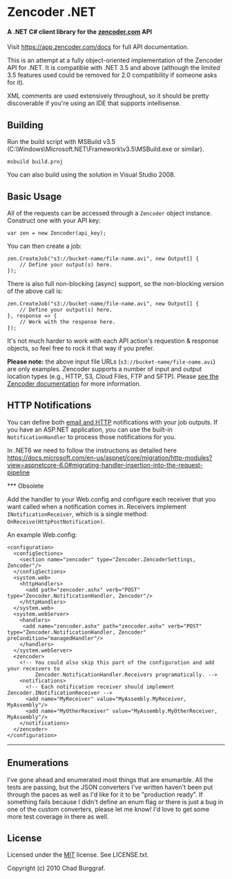 # Zencoder .NET
#### A .NET C# client library for the [zencoder.com](http://zencoder.com/) API

Visit <https://app.zencoder.com/docs> for full API documentation.

This is an attempt at a fully object-oriented implementation of the Zencoder API for .NET. 
It is compatible with .NET 3.5 and above (although the limited 3.5 features used could be
removed for 2.0 compatibility if someone asks for it).

XML comments are used extensively throughout, so it should be pretty discoverable if you're
using an IDE that supports intellisense.

## Building

Run the build script with MSBuild v3.5 (C:\Windows\Microsoft.NET\Framework\v3.5\MSBuild.exe or similar).

    msbuild build.proj
    
You can also build using the solution in Visual Studio 2008.

## Basic Usage

All of the requests can be accessed through a `Zencoder` object instance. Construct one with
your API key:

    var zen = new Zencoder(api_key);
    
You can then create a job:

	zen.CreateJob("s3://bucket-name/file-name.avi", new Output[] {
		// Define your output(s) here.
	});

There is also full non-blocking (async) support, so the non-blocking version of the above call is:

	zen.CreateJob("s3://bucket-name/file-name.avi", new Output[] {
		// Define your output(s) here.
	}, response => {
		// Work with the response here.
	});

It's not much harder to work with each API action's requestion & response objects, so feel free to
rock it that way if you prefer.

**Please note:** the above input file URLs (`s3://bucket-name/file-name.avi`) are only examples. Zencoder
supports a number of input and output location types (e.g., HTTP, S3, Cloud Files, FTP and SFTP). Please 
[see the Zencoder documentation](https://app.zencoder.com/docs/api/encoding/job/input) for more information.

## HTTP Notifications

You can define both [email and HTTP](https://app.zencoder.com/docs/api/encoding/notifications) notifications with
your job outputs. If you have an ASP.NET application, you can use the built-in `NotificationHandler`
to process those notifications for you.

In .NET6 we need to follow the instructions as detailed here 
https://docs.microsoft.com/en-us/aspnet/core/migration/http-modules?view=aspnetcore-6.0#migrating-handler-insertion-into-the-request-pipeline

*** Obsolete

Add the handler to your Web.config and configure each receiver that you want called when a
notification comes in. Receivers implement `INotificationReceiver`, which is a single method:
`OnReceive(HttpPostNotification)`.

An example Web.config:

    <configuration>
      <configSections>
        <section name="zencoder" type="Zencoder.ZencoderSettings, Zencoder"/>
      </configSections>
      <system.web>
        <httpHandlers>
          <add path="zencoder.ashx" verb="POST" type="Zencoder.NotificationHandler, Zencoder"/>
        </httpHandlers>
      </system.web>
      <system.webServer>
        <handlers>
         <add name="zencoder.ashx" path="zencoder.ashx" verb="POST" type="Zencoder.NotificationHandler, Zencoder" preCondition="managedHandler"/>
        </handlers>
      </system.webServer>
      <zencoder>
        <!-- You could also skip this part of the configuration and add your receivers to
             Zencoder.NotificationHandler.Receivers programatically. -->
        <notifications>
          <!-- Each notification receiver should implement Zencoder.INotificationReceiver -->
          <add name="MyReceiver" value="MyAssembly.MyReceiver, MyAssembly"/>
          <add name="MyOtherReceiver" value="MyAssembly.MyOtherReceiver, MyAssembly"/>
        </notifications>
      </zencoder>
    </configuration>

***

## Enumerations

I've gone ahead and enumerated most things that are enumarble. All the tests are passing, but
the JSON converters I've written haven't been put through the paces as well as I'd like for it
to be "production ready". If something fails because I didn't define an enum flag or there is just
a bug in one of the custom converters, please let me know! I'd love to get some more test coverage
in there as well.

## License

Licensed under the [MIT](http://www.opensource.org/licenses/mit-license.html) license. See LICENSE.txt.

Copyright (c) 2010 Chad Burggraf. 